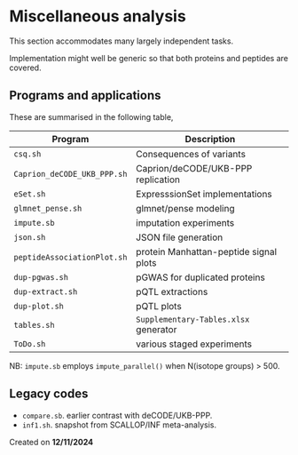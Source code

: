 # Miscellaneous analysis

This section accommodates many largely independent tasks.

Implementation might well be generic so that both proteins and peptides are covered.

## Programs and applications

These are summarised in the following table,

Program   | Description
----------|------------------------------------------------------------------------
`csq.sh` | Consequences of variants
`Caprion_deCODE_UKB_PPP.sh` | Caprion/deCODE/UKB-PPP replication
`eSet.sh` | ExpresssionSet implementations
`glmnet_pense.sh` | glmnet/pense modeling
`impute.sb` | imputation experiments
`json.sh` | JSON file generation
`peptideAssociationPlot.sh` | protein Manhattan-peptide signal plots
`dup-pgwas.sh` | pGWAS for duplicated proteins
`dup-extract.sh` | pQTL extractions
`dup-plot.sh` | pQTL plots
`tables.sh` | `Supplementary-Tables.xlsx` generator
`ToDo.sh` | various staged experiments

NB: `impute.sb` employs `impute_parallel()` when N(isotope groups) > 500.

## Legacy codes

- `compare.sb`. earlier contrast with deCODE/UKB-PPP.
- `inf1.sh`. snapshot from SCALLOP/INF meta-analysis.

Created on **12/11/2024**
